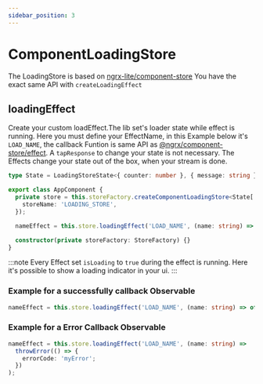 ```yaml
---
sidebar_position: 3
---
```


# ComponentLoadingStore

The LoadingStore is based on [ngrx-lite/component-store](/docs/api/component-store)
You have the exact same API with `createLoadingEffect`

## loadingEffect

Create your custom loadEffect.The lib set's loader state while effect is running. Here you must define your EffectName, in
this Example below it's `LOAD_NAME`, the callback Funtion is same API as [@ngrx/component-store/effect](https://ngrx.io/guide/component-store/effect).
A `tapResponse` to change your state is not necessary. The Effects change your state out of the box, when your stream is done.

```ts title="app.component.ts"
type State = LoadingStoreState<{ counter: number }, { message: string }>;

export class AppComponent {
  private store = this.storeFactory.createComponentLoadingStore<State['item'], State['error']>({
    storeName: 'LOADING_STORE',
  });

  nameEffect = this.store.loadingEffect('LOAD_NAME', (name: string) => of({ name: name }));

  constructor(private storeFactory: StoreFactory) {}
}
```

:::note Every Effect set `isLoading` to `true` during the effect is running. Here it's possible to show a loading
indicator in your ui.
:::

### Example for a successfully callback Observable

```ts
nameEffect = this.store.loadingEffect('LOAD_NAME', (name: string) => of({ name: name }));
```

### Example for a Error Callback Observable

```ts
nameEffect = this.store.loadingEffect('LOAD_NAME', (name: string) =>
  throwError(() => {
    errorCode: 'myError';
  })
);
```

